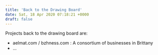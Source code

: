 ```yaml
---
title: 'Back to the Drawing Board'
date: Sat, 18 Apr 2020 07:18:21 +0000
draft: false
---
```


Projects back to the drawing board are:

*   aelmat.com / bzhness.com : A consortium of businesses in Brittany
*   ...